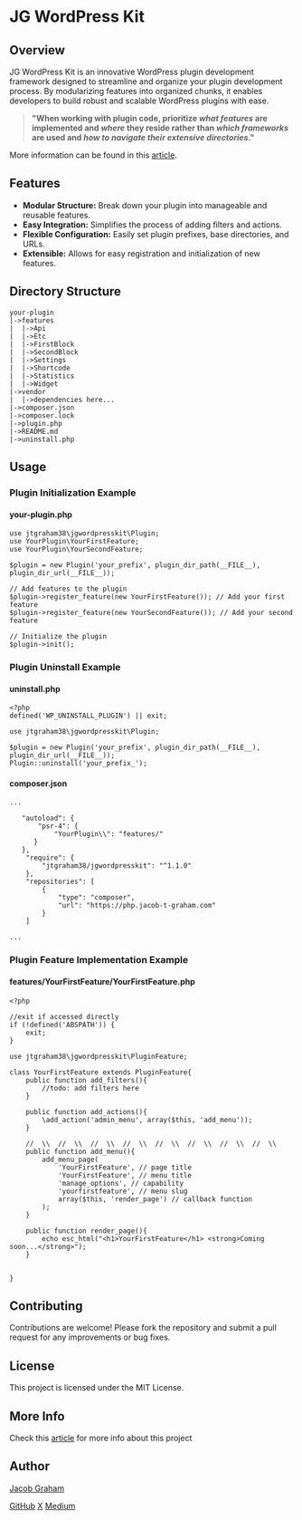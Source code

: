 # JG WordPress Kit

## Overview

JG WordPress Kit is an innovative WordPress plugin development framework designed to streamline and organize your plugin development process. By modularizing features into organized chunks, it enables developers to build robust and scalable WordPress plugins with ease.

> **"When working with plugin code, prioritize *what features* are implemented and *where* they reside rather than *which frameworks* are used and *how to navigate their extensive directories*."**

More information can be found in this [article](https://jacob-t-graham.com/2024/11/07/my-innovative-wordpress-plugin-development-framework/).

## Features

- **Modular Structure:** Break down your plugin into manageable and reusable features.
- **Easy Integration:** Simplifies the process of adding filters and actions.
- **Flexible Configuration:** Easily set plugin prefixes, base directories, and URLs.
- **Extensible:** Allows for easy registration and initialization of new features.

## Directory Structure

```
your-plugin
|->features
|  |->Api
|  |->Etc
|  |->FirstBlock
|  |->SecondBlock
|  |->Settings
|  |->Shortcode
|  |->Statistics
|  |->Widget
|->vendor
|  |->dependencies here...
|->composer.json
|->composer.lock
|->plugin.php
|->README.md
|->uninstall.php
```

## Usage

### Plugin Initialization Example

#### your-plugin.php
```php:your-plugin.php
use jtgraham38\jgwordpresskit\Plugin;
use YourPlugin\YourFirstFeature;
use YourPlugin\YourSecondFeature;

$plugin = new Plugin('your_prefix', plugin_dir_path(__FILE__), plugin_dir_url(__FILE__));

// Add features to the plugin
$plugin->register_feature(new YourFirstFeature()); // Add your first feature
$plugin->register_feature(new YourSecondFeature()); // Add your second feature

// Initialize the plugin
$plugin->init();
```

### Plugin Uninstall Example

#### uninstall.php
```php:uninstall.php
<?php
defined('WP_UNINSTALL_PLUGIN') || exit;

use jtgraham38\jgwordpresskit\Plugin;

$plugin = new Plugin('your_prefix', plugin_dir_path(__FILE__), plugin_dir_url(__FILE__));
Plugin::uninstall('your_prefix_');
```

#### composer.json
```json: composer.json
...

   "autoload": {
       "psr-4": {
           "YourPlugin\\": "features/"
      }
   },
    "require": {
        "jtgraham38/jgwordpresskit": "^1.1.0"
    },
    "repositories": [
        {
            "type": "composer",
            "url": "https://php.jacob-t-graham.com"
        }
    ]

...

```
### Plugin Feature Implementation Example

#### features/YourFirstFeature/YourFirstFeature.php
```php:features/YourFirstFeature/YourFirstFeature.php
<?php

//exit if accessed directly
if (!defined('ABSPATH')) {
    exit;
}

use jtgraham38\jgwordpresskit\PluginFeature;

class YourFirstFeature extends PluginFeature{
    public function add_filters(){
        //todo: add filters here
    }

    public function add_actions(){
        \add_action('admin_menu', array($this, 'add_menu'));
    }

    //  \\  //  \\  //  \\  //  \\  //  \\  //  \\  //  \\  //  \\
    public function add_menu(){
        add_menu_page(
            'YourFirstFeature', // page title
            'YourFirstFeature', // menu title
            'manage_options', // capability
            'yourfirstfeature', // menu slug
            array($this, 'render_page') // callback function
        );
    }

    public function render_page(){
        echo esc_html("<h1>YourFirstFeature</h1> <strong>Coming soon...</strong>");
    }


}
```

## Contributing

Contributions are welcome! Please fork the repository and submit a pull request for any improvements or bug fixes.

## License

This project is licensed under the MIT License.

## More Info

Check this [article](https://jacob-t-graham.com/2024/11/07/my-innovative-wordpress-plugin-development-framework/) for more info about this project

## Author

[Jacob Graham](https://jacob-t-graham.com/contact/)

[GitHub](https://github.com/jtgraham38) [X](https://x.com/jtgraham38) [Medium](https://medium.com/@jtgraham38)
